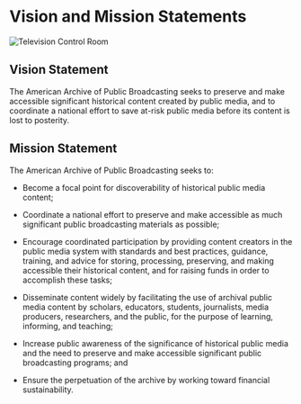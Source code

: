 # Vision and Mission Statements

![Television Control Room](/page-banners/banner1.jpg)

## Vision Statement

The American Archive of Public Broadcasting seeks to preserve and make accessible
significant historical content created by public media, and to coordinate a
national effort to save at-risk public media before its content is lost to posterity.

## Mission Statement

The American Archive of Public Broadcasting seeks to:

- Become a focal point for discoverability of historical public media content;

- Coordinate a national effort to preserve and make accessible as much
significant public broadcasting materials as possible;

- Encourage coordinated participation by providing content creators in the
public media system with standards and best practices, guidance, training, and
advice for storing, processing, preserving, and making accessible their
historical content, and for raising funds in order to accomplish these tasks;

- Disseminate content widely by facilitating the use of archival public media
content by scholars, educators, students, journalists, media producers,
researchers, and the public, for the purpose of learning, informing, and
teaching;

- Increase public awareness of the significance of historical public media and
the need to preserve and make accessible significant public broadcasting
programs; and

- Ensure the perpetuation of the archive by working toward financial
sustainability.
